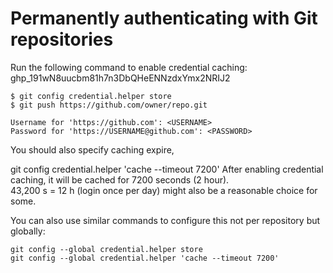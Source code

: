 # Permanently authenticating with Git repositories
Run the following command to enable credential caching:<br>
ghp_191wN8uucbm81h7n3DbQHeENNzdxYmx2NRIJ2

```
$ git config credential.helper store
$ git push https://github.com/owner/repo.git
```

```
Username for 'https://github.com': <USERNAME>
Password for 'https://USERNAME@github.com': <PASSWORD>
```
You should also specify caching expire,

git config credential.helper 'cache --timeout 7200'
After enabling credential caching, it will be cached for 7200 seconds (2 hour). <br>
43,200 s = 12 h (login once per day) might also be a reasonable choice for some.

You can also use similar commands to configure this not per repository but globally:

```
git config --global credential.helper store
git config --global credential.helper 'cache --timeout 7200'
```
